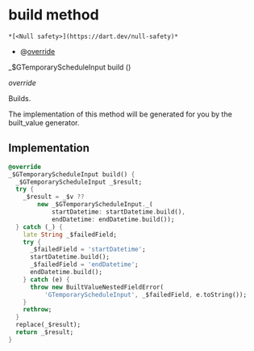 


# build method




    *[<Null safety>](https://dart.dev/null-safety)*



- @[override](https://api.flutter.dev/flutter/dart-core/override-constant.html)

_$GTemporaryScheduleInput build
()

_override_



<p>Builds.</p>
<p>The implementation of this method will be generated for you by the
built_value generator.</p>



## Implementation

```dart
@override
_$GTemporaryScheduleInput build() {
  _$GTemporaryScheduleInput _$result;
  try {
    _$result = _$v ??
        new _$GTemporaryScheduleInput._(
            startDatetime: startDatetime.build(),
            endDatetime: endDatetime.build());
  } catch (_) {
    late String _$failedField;
    try {
      _$failedField = 'startDatetime';
      startDatetime.build();
      _$failedField = 'endDatetime';
      endDatetime.build();
    } catch (e) {
      throw new BuiltValueNestedFieldError(
          'GTemporaryScheduleInput', _$failedField, e.toString());
    }
    rethrow;
  }
  replace(_$result);
  return _$result;
}
```







